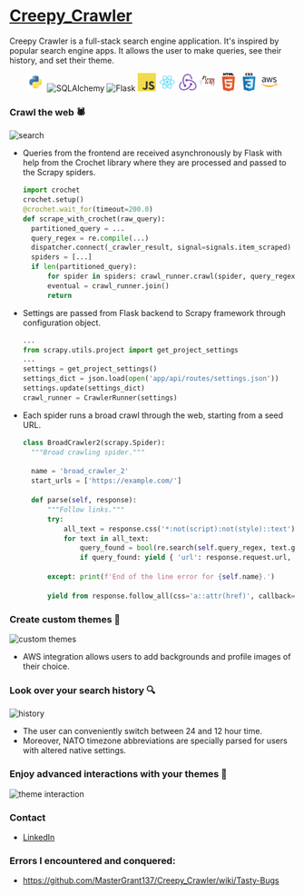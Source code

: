 # [Creepy_Crawler](https://creepy-crawler.fly.dev/)
Creepy Crawler is a full-stack search engine application. It's inspired by popular search engine apps. It allows the user to make queries, see their history, and set their theme.
<div align='center'>
  <img height='32' width='32' alt='Python' title='Python' src='https://raw.githubusercontent.com/github/explore/80688e429a7d4ef2fca1e82350fe8e3517d3494d/topics/python/python.png' />
  <img height='32' width='32' alt='SQLAlchemy' title='SQLAlchemy' src='https://avatars.githubusercontent.com/u/6043126?s=200&v=4' />
  <img height='32' width='32' alt='Flask' title='Flask' src='https://miro.medium.com/max/438/1*DGk2fpDud4D7goJxTqZ1pQ.png' />
  <img height='32' width='32' alt='JavaScript' title='JavaScript' src='https://raw.githubusercontent.com/github/explore/80688e429a7d4ef2fca1e82350fe8e3517d3494d/topics/javascript/javascript.png' />
  <img height='32' width='32' alt='React' title='React' src='https://raw.githubusercontent.com/github/explore/80688e429a7d4ef2fca1e82350fe8e3517d3494d/topics/react/react.png' />
  <img height='32' width='32' alt='Redux' title='Redux' src='https://raw.githubusercontent.com/github/explore/80688e429a7d4ef2fca1e82350fe8e3517d3494d/topics/redux/redux.png' />
  <img height='32' width='32' alt='Scrapy' title='Scrapy' src='https://github.com/scrapy/scrapy/blob/master/artwork/scrapy-logo.jpg?raw=true' />
  <img height='32' width='32' alt='HTML' title='HTML' src='https://raw.githubusercontent.com/github/explore/80688e429a7d4ef2fca1e82350fe8e3517d3494d/topics/html/html.png' />
  <img height='32' width='32' alt='CSS' title='CSS' src='https://raw.githubusercontent.com/github/explore/80688e429a7d4ef2fca1e82350fe8e3517d3494d/topics/css/css.png' />
  <img height='32' width='32' alt='AWS' title='AWS' src='https://raw.githubusercontent.com/github/explore/80688e429a7d4ef2fca1e82350fe8e3517d3494d/topics/aws/aws.png' />
</div>

### Crawl the web 🕷
![search](https://github.com/MasterGrant137/Creepy_Crawler/blob/main/z-files/images/readme_images/readme_2_images/search.gif)
+ Queries from the frontend are received asynchronously by Flask with help from the Crochet library where they are processed and passed to the Scrapy spiders.
  ```py
  import crochet
  crochet.setup()
  @crochet.wait_for(timeout=200.0)
  def scrape_with_crochet(raw_query):
    partitioned_query = ...
    query_regex = re.compile(...)
    dispatcher.connect(_crawler_result, signal=signals.item_scraped)
    spiders = [...]
    if len(partitioned_query):
        for spider in spiders: crawl_runner.crawl(spider, query_regex=query_regex)
        eventual = crawl_runner.join()
        return
  ```
+ Settings are passed from Flask backend to Scrapy framework through configuration object.
  ```py
  ...
  from scrapy.utils.project import get_project_settings
  ...
  settings = get_project_settings()
  settings_dict = json.load(open('app/api/routes/settings.json'))
  settings.update(settings_dict)
  crawl_runner = CrawlerRunner(settings)
  ```
+ Each spider runs a broad crawl through the web, starting from a seed URL.
  ```py
  class BroadCrawler2(scrapy.Spider):
    """Broad crawling spider."""

    name = 'broad_crawler_2'
    start_urls = ['https://example.com/']

    def parse(self, response):
        """Follow links."""
        try:
            all_text = response.css('*:not(script):not(style)::text')
            for text in all_text:
                query_found = bool(re.search(self.query_regex, text.get()))
                if query_found: yield { 'url': response.request.url, 'text': text.get() }
                
        except: print(f'End of the line error for {self.name}.')

        yield from response.follow_all(css='a::attr(href)', callback=self.parse)
  ```

### Create custom themes 🎨
![custom themes](https://github.com/MasterGrant137/Creepy_Crawler/blob/main/z-files/images/readme_images/readme_2_images/custom-themes.gif)
+ AWS integration allows users to add backgrounds and profile images of their choice.

### Look over your search history 🔍
![history](https://github.com/MasterGrant137/Creepy_Crawler/blob/main/z-files/images/readme_images/readme_2_images//history.gif)
+ The user can conveniently switch between 24 and 12 hour time. 
+ Moreover, NATO timezone abbreviations are specially parsed for users with altered native settings.

### Enjoy advanced interactions with your themes 🧮
![theme interaction](https://github.com/MasterGrant137/Creepy_Crawler/blob/main/z-files/images/readme_images/readme_2_images/theme-interaction.gif)

### Contact
+ [LinkedIn](https://www.linkedin.com/in/alejandro-c-grant/)

### Errors I encountered and conquered:
+ https://github.com/MasterGrant137/Creepy_Crawler/wiki/Tasty-Bugs
